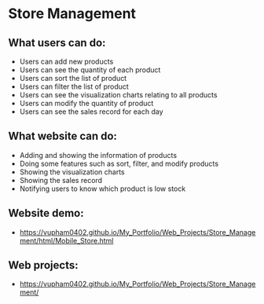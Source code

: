 # Store Management

## What users can do:
  - Users can add new products
  - Users can see the quantity of each product
  - Users can sort the list of product
  - Users can filter the list of product
  - Users can see the visualization charts relating to all products
  - Users can modify the quantity of product
  - Users can see the sales record for each day

## What website can do:
  - Adding and showing the information of products
  - Doing some features such as sort, filter, and modify products
  - Showing the visualization charts
  - Showing the sales record
  - Notifying users to know which product is low stock

## Website demo:
  - https://vupham0402.github.io/My_Portfolio/Web_Projects/Store_Management/html/Mobile_Store.html

## Web projects:
  - https://vupham0402.github.io/My_Portfolio/Web_Projects/Store_Management/
